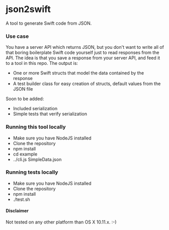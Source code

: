 # json2swift

A tool to generate Swift code from JSON.

### Use case

You have a server API which returns JSON, but you don't want to write all of that boring boilerplate Swift code yourself just to read responses from the API. The idea is that you save a response from your server API, and feed it to a tool in this repo. The output is:

* One or more Swift structs that model the data contained by the response
* A test builder class for easy creation of structs, default values from the JSON file

Soon to be added:

* Included serialization
* Simple tests that verify serialization

### Running this tool locally

* Make sure you have NodeJS installed
* Clone the repository
* npm install
* cd example
* ../cli.js SimpleData.json

### Running tests locally

* Make sure you have NodeJS installed
* Clone the repository
* npm install
* ./test.sh

#### Disclaimer

Not tested on any other platform than OS X 10.11.x. :-)

